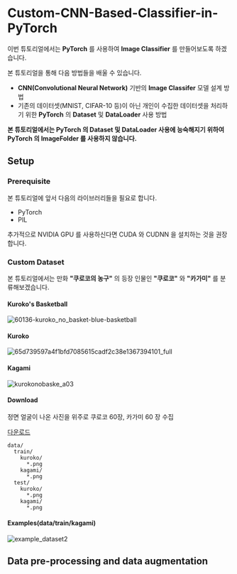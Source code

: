 # Custom-CNN-Based-Classifier-in-PyTorch

이번 튜토리얼에서는 **PyTorch** 를 사용하여 **Image Classifier** 를 만들어보도록 하겠습니다.

본 튜토리얼을 통해 다음 방법들을 배울 수 있습니다.

* **CNN(Convolutional Neural Network)** 기반의 **Image Classifer** 모델 설계 방법
* 기존의 데이터셋(MNIST, CIFAR-10 등)이 아닌 개인이 수집한 데이터셋을 처리하기 위한 **PyTorch** 의 **Dataset** 및 **DataLoader** 사용 방법

**본 튜토리얼에서는 PyTorch 의 Dataset 및 DataLoader 사용에 능숙해지기 위하여 PyTorch 의 ImageFolder 를 사용하지 않습니다.**

## Setup

### Prerequisite
본 튜토리얼에 앞서 다음의 라이브러리들을 필요로 합니다.
* PyTorch
* PIL

추가적으로 NVIDIA GPU 를 사용하신다면 CUDA 와 CUDNN 을 설치하는 것을 권장합니다.

### Custom Dataset

본 튜토리얼에서는 만화 **"쿠로코의 농구"** 의 등장 인물인 **"쿠로코"** 와 **"카가미"** 를 분류해보겠습니다.

#### Kuroko's Basketball

![60136-kuroko_no_basket-blue-basketball](https://user-images.githubusercontent.com/35001605/50537882-8c231a00-0ba9-11e9-8da4-a438b7342c03.jpg)

#### Kuroko

![65d739597a4f1bfd7085615cadf2c38e1367394101_full](https://user-images.githubusercontent.com/35001605/50537884-8fb6a100-0ba9-11e9-9d3b-ae820249f4c8.png)

#### Kagami

![kurokonobaske_a03](https://user-images.githubusercontent.com/35001605/50537883-8e857400-0ba9-11e9-9982-adedbc1e16f0.jpg)

#### Download

정면 얼굴이 나온 사진을 위주로 쿠로코 60장, 카가미 60 장 수집

[다운로드 ](https://drive.google.com/open?id=1dQePxrd9xdtvLr9E-jiUb-TdyWG1EFlJ)


```
data/
  train/
    kuroko/
      *.png
    kagami/
      *.png
  test/
    kuroko/
      *.png
    kagami/
      *.png
```

#### Examples(data/train/kagami)

![example_dataset2](https://user-images.githubusercontent.com/35001605/51581546-d929b000-1f0b-11e9-96ff-bcf704913ec0.PNG)


## Data pre-processing and data augmentation


